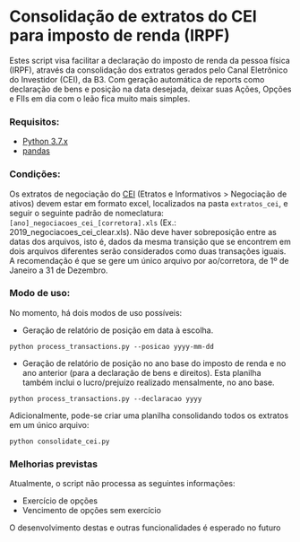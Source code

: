 # Consolidação de extratos do CEI para imposto de renda (IRPF)

Estes script visa facilitar a declaração do imposto de renda da pessoa física (IRPF), através da consolidação dos extratos gerados pelo Canal Eletrônico do Investidor (CEI), da B3. Com geração automática de reports como declaração de bens e posição na data desejada, deixar suas Ações, Opções e FIIs em dia com o leão fica muito mais simples.

### Requisitos:
 - [Python 3.7.x](https://www.python.org)
 - [pandas](https://pandas.pydata.org)

### Condições:
Os extratos de negociação do [CEI](https://cei.b3.com.br) (Etratos e Informativos > Negociação de ativos) devem estar em formato excel, localizados na pasta `extratos_cei`, e seguir o seguinte padrão de nomeclatura: `[ano]_negociacoes_cei_[corretora].xls` (Ex.: 2019_negociacoes_cei_clear.xls). Não deve haver sobreposição entre as datas dos arquivos, isto é, dados da mesma transição que se encontrem em dois arquivos diferentes serão considerados como duas transações iguais. A recomendação é que se gere um único arquivo por ao/corretora, de 1º de Janeiro a 31 de Dezembro.

### Modo de uso:
No momento, há dois modos de uso possíveis:

- Geração de relatório de posição em data à escolha.
```
python process_transactions.py --posicao yyyy-mm-dd
```

- Geração de relatório de posição no ano base do imposto de renda e no ano anterior (para a declaração de bens e direitos). Esta planilha também inclui o lucro/prejuízo realizado mensalmente, no ano base.
```
python process_transactions.py --declaracao yyyy
```

Adicionalmente, pode-se criar uma planilha consolidando todos os extratos em um único arquivo:
```
python consolidate_cei.py
```

### Melhorias previstas
Atualmente, o script não processa as seguintes informações:

- Exercício de opções
- Vencimento de opções sem exercício

O desenvolvimento destas e outras funcionalidades é esperado no futuro
